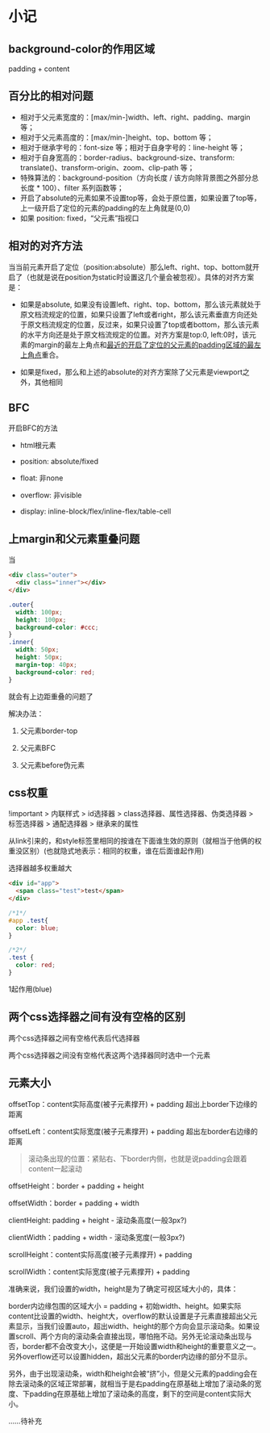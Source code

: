 # 小记

## background-color的作用区域

padding + content

## 百分比的相对问题

- 相对于父元素宽度的：[max/min-]width、left、right、padding、margin 等；
- 相对于父元素高度的：[max/min-]height、top、bottom 等；
- 相对于继承字号的：font-size 等；相对于自身字号的：line-height 等；
- 相对于自身宽高的：border-radius、background-size、transform: translate()、transform-origin、zoom、clip-path 等；
- 特殊算法的：background-position（方向长度 / 该方向除背景图之外部分总长度 * 100）、filter 系列函数等；
- 开启了absolute的元素如果不设置top等，会处于原位置，如果设置了top等，上一级开启了定位的元素的padding的左上角就是(0,0)
- 如果 position: fixed，“父元素”指视口

## 相对的对齐方法

当当前元素开启了定位（position:absolute）那么left、right、top、bottom就开启了（也就是说在position为static时设置这几个量会被忽视）。具体的对齐方案是：

- 如果是absolute, 如果没有设置left、right、top、bottom，那么该元素就处于原文档流规定的位置，如果只设置了left或者right，那么该元素垂直方向还处于原文档流规定的位置，反过来，如果只设置了top或者bottom，那么该元素的水平方向还是处于原文档流规定的位置。对齐方案是top:0, left:0时，该元素的margin的最左上角点和<u>最近的开启了定位的父元素的padding区域的最左上角点</u>重合。

- 如果是fixed，那么和上述的absolute的对齐方案除了父元素是viewport之外，其他相同

## BFC

开启BFC的方法

- html根元素

- position: absolute/fixed

- float: 非none

- overflow: 非visible

- display: inline-block/flex/inline-flex/table-cell

## 上margin和父元素重叠问题

当
```html
<div class="outer">
  <div class="inner"></div>
</div>
```
```css
.outer{
  width: 100px;
  height: 100px;
  background-color: #ccc;
}
.inner{
  width: 50px;
  height: 50px;
  margin-top: 40px;
  background-color: red;
}
```
就会有上边距重叠的问题了

解决办法：

1. 父元素border-top

2. 父元素BFC

3. 父元素before伪元素

## css权重

!important > 内联样式 > id选择器 > class选择器、属性选择器、伪类选择器 > 标签选择器 > 通配选择器 > 继承来的属性

从link引来的，和style标签里相同的按谁在下面谁生效的原则（就相当于他俩的权重没区别）(也就隐式地表示：相同的权重，谁在后面谁起作用)

选择器越多权重越大

```html
<div id="app">
  <span class="test">test</span>
</div>
```

```css
/*1*/
#app .test{
  color: blue;
}
```

```css
/*2*/
.test {
  color: red;
}
```

1起作用(blue)

## 两个css选择器之间有没有空格的区别

两个css选择器之间有空格代表后代选择器

两个css选择器之间没有空格代表这两个选择器同时选中一个元素


## 元素大小

offsetTop：content实际高度(被子元素撑开) + padding 超出上border下边缘的距离

offsetLeft：content实际宽度(被子元素撑开) + padding 超出左border右边缘的距离

> 滚动条出现的位置：紧贴右、下border内侧，也就是说padding会跟着content一起滚动

offsetHeight：border + padding + height

offsetWidth：border + padding + width

clientHeight: padding + height - 滚动条高度(一般3px?)

clientWidth：padding + width - 滚动条宽度(一般3px?)

scrollHeight：content实际高度(被子元素撑开) + padding

scrollWidth：content实际宽度(被子元素撑开) + padding

准确来说，我们设置的width，height是为了确定可视区域大小的，具体：

border内边缘包围的区域大小 = padding + 初始width、height。如果实际content比设置的width、height大，overflow的默认设置是子元素直接超出父元素显示，当我们设置auto，超出width、height的那个方向会显示滚动条。如果设置scroll、两个方向的滚动条会直接出现，哪怕拖不动。另外无论滚动条出现与否，border都不会改变大小，这便是一开始设置width和height的重要意义之一。另外overflow还可以设置hidden，超出父元素的border内边缘的部分不显示。

另外，由于出现滚动条，width和height会被“挤”小，但是父元素的padding会在除去滚动条的区域正常部署，就相当于是右padding在原基础上增加了滚动条的宽度、下padding在原基础上增加了滚动条的高度，剩下的空间是content实际大小。

……待补充



